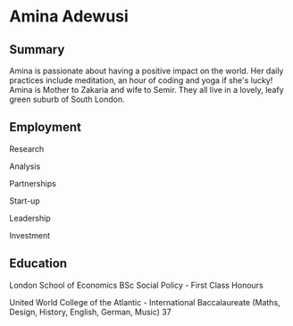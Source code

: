 # Amina Adewusi

## Summary
Amina is passionate about having a positive impact on the world. Her daily practices include meditation, an hour of coding and yoga if she's lucky! Amina is Mother to Zakaria and wife to Semir. They all live in a lovely, leafy green suburb of South London. 

## Employment

Research

Analysis

Partnerships

Start-up

Leadership

Investment

## Education
London School of Economics BSc Social Policy - First Class Honours

United World College of the Atlantic - International Baccalaureate (Maths, Design, History, English, German, Music) 37
